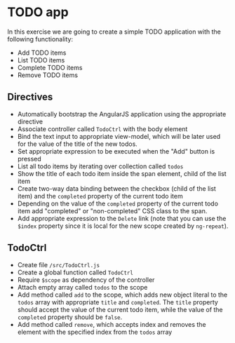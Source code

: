 # TODO app

In this exercise we are going to create a simple TODO application with the following functionality:

* Add TODO items
* List TODO items
* Complete TODO items
* Remove TODO items

## Directives

* Automatically bootstrap the AngularJS application using the appropriate directive
* Associate controller called `TodoCtrl` with the body element
* Bind the text input to appropriate view-model, which will be later used for the value of the title of the new todos.
* Set appropriate expression to be executed when the "Add" button is pressed
* List all todo items by iterating over collection called `todos`
* Show the title of each todo item inside the span element, child of the list item
* Create two-way data binding between the checkbox (child of the list item) and the `completed` property of the current todo item
* Depending on the value of the `completed` property of the current todo item add "completed" or "non-completed" CSS class to the span.
* Add appropriate expression to the `Delete` link (note that you can use the `$index` property since it is local for the new scope created by `ng-repeat`).

## TodoCtrl

* Create file `/src/TodoCtrl.js`
* Create a global function called `TodoCtrl`
* Require `$scope` as dependency of the controller
* Attach empty array called `todos` to the scope
* Add method called `add` to the scope, which adds new object literal to the `todos` array with appropriate `title` and `completed`. The `title` property should accept the value of the current todo item, while the value of the `completed` property should be `false`.
* Add method called `remove`, which accepts index and removes the element with the specified index from the `todos` array
